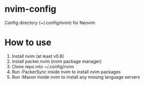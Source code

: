 # nvim-config
Config directory (~/.config/nvim) for Neovim

# How to use 
1. Install nvim (at least v0.8)
2. Install packer.nvim (nvim package manager)
3. Clone repo into ~/.config/nvim
4. Run :PackerSync inside nvim to install nvim packages
5. Run :Mason inside nvim to install any missing language servers
